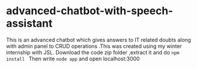 # advanced-chatbot-with-speech-assistant
This is an advanced chatbot which gives answers to IT related doubts along with admin panel to CRUD operations .This was created using my winter internship with JSL.
Download the code zip folder ,extract it and do ```npm install ```
Then write ```node app```
and open localhost:3000
